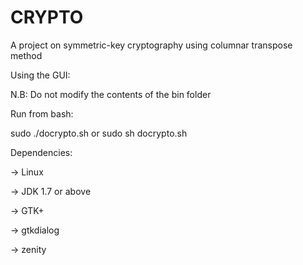 # CRYPTO
A project on symmetric-key cryptography using columnar transpose method

Using the GUI:

N.B: Do not modify the contents of the bin folder

Run from bash:

sudo ./docrypto.sh or sudo sh docrypto.sh

Dependencies:

-> Linux

-> JDK 1.7 or above

-> GTK+

-> gtkdialog

-> zenity
